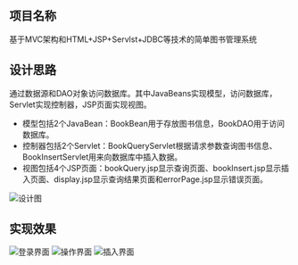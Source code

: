 ## 项目名称
基于MVC架构和HTML+JSP+Servlst+JDBC等技术的简单图书管理系统

## 设计思路
通过数据源和DAO对象访问数据库。其中JavaBeans实现模型，访问数据库，Servlet实现控制器，JSP页面实现视图。
- 模型包括2个JavaBean：BookBean用于存放图书信息，BookDAO用于访问数据库。
- 控制器包括2个Servlet：BookQueryServlet根据请求参数查询图书信息、BookInsertServlet用来向数据库中插入数据。
- 视图包括4个JSP页面：bookQuery.jsp显示查询页面、bookInsert.jsp显示插入页面、display.jsp显示查询结果页面和errorPage.jsp显示错误页面。

![设计图](https://gitee.com/lin-xibin/image-repository/raw/master/img/20210607155511.png)

## 实现效果

![登录界面](https://gitee.com/lin-xibin/image-repository/raw/master/img/20210607155619.png)
![操作界面](https://gitee.com/lin-xibin/image-repository/raw/master/img/20210607155843.png)
![插入界面](https://gitee.com/lin-xibin/image-repository/raw/master/img/20210607155936.png)

